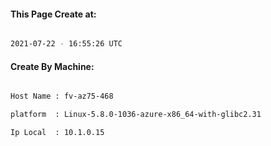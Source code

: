 
   
#### This Page Create at:

```bash

2021-07-22 - 16:55:26 UTC

```

#### Create By Machine:

```bash

Host Name : fv-az75-468

platform  : Linux-5.8.0-1036-azure-x86_64-with-glibc2.31

Ip Local  : 10.1.0.15

```

